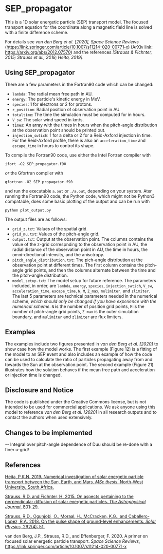 # SEP_propagator

This is a 1D solar energetic particle (SEP) transport model. The focused transport equation for the coordinate along a magnetic field line is solved with a finite difference scheme.

For details see *van den Berg et al. [2020], Space Science Reviews* (https://link.springer.com/article/10.1007/s11214-020-00771-x) (ArXiv link: https://arxiv.org/abs/2012.07570) and the references *[Strauss & Fichnter, 2015; Strauss et al., 2018; Heita, 2019]*.

## Using SEP_propagator

There are a few parameters in the Fortran90 code which can be changed:
- `lambda`: The radial mean free path in AU.
- `energy`: The particle's kinetic energy in MeV.
- `species`: 1 for electrons or 2 for protons.  
- `r_position`: Radial position of observation point in AU.
- `totaltime`: The time the simulation must be computed for in hours.
- `V_sw`: The solar wind speed in km/s.
- `times`: An array with the times in hours when the pitch-angle distribution at the observation point should be printed out.
- `injection_swtich`: 1 for a delta or 2 for a Reid-Axford injection in time. For the Reid-Axford profile, there is also an `acceleration_time` and `escape_time` in hours to control its shape.

To compile the Fortran90 code, use either the Intel Fortran compiler with
```
ifort -O2 SEP_propagator.f90
```
*or* the Gfortran compiler with
```
gfortran -O2 SEP_propagator.f90
```
and run the executable `a.out` or `./a.out`, depending on your system. Ater running the Fortran90 code, the Python code, which might not be Python3 compatable, does some basic plotting of the output and can be run with
```
python plot_output.py 
```

The output files are as follows:
- `grid_z.txt`: Values of the spatial grid.
- `grid_mu.txt`: Values of the pitch-angle grid.
- `output.txt`: Output at the observation point. The columns contains the value of the z-grid correspnding to the observation point in AU, the radial distance of the observation point in AU, the time in hours, the omni-directional intensity, and the anisotropy.
- `pitch_angle_distribution.txt`: The pich-angle distribution at the observation point at different times. The first column contains the pitch-angle grid points, and then the columns alternate between the time and the pitch-angle distribution.
- `model_setup.txt`: The model setup for future reference. The parameters included, in order, are `lambda`, `energy`, `species`, `injection_swtich`, `V_sw`, `acceleration_time`, `escape_time`, `N`, `M`, `Z_max`, `mulimiter`, and `zlimiter`. The last 5 parameters are technical parameters needed in the numerical scheme, *which should only be changed if you have experience with the numerical scheme*. `N` is the number of position grid points, `M` is the number of pitch-angle grid points, `Z_max` is the outer simulation boundary, and `mulimiter` and `zlimiter` are flux limiters.

## Examples

The examples include two figures presented in *van den Berg et al. [2020]* to show case how the model works. The first example (Figure 12) is a fitting of the model to an SEP event and also includes an example of how the code can be used to calculate the ratio of particles propagating away from and towards the Sun at the observation point. The second example (Figure 21) illustrates how the solution behaves if the mean free path and acceleration or injection time is changed.

## Disclosure and Notice

The  code  is published under the Creative Commons license, but is not intended to be used for commercial applications. We ask anyone using this model to reference *van den Berg et al. [2020]* in all research outputs and to contact the authors when used extensively.

## Changes to be implemented

-- Integral over pitch-angle dependence of Duu should be re-done with a finer u-grid!

## References

[Heita, P.K.N. 2019. Numerical investigation of solar energetic particle transport between the Sun, Earth, and Mars. *MSc thesis*. North-West University, South Africa.](https://dspace.nwu.ac.za/handle/10394/33865)

[Strauss, R.D. and Fichnter, H. 2015. On aspects pertaining to the perpendicular diffusion of solar energetic particles. *The Astrophysical Journal*, 801: 29.](https://ui.adsabs.harvard.edu/abs/2015ApJ...801...29S/abstract)

[Strauss, R.D., Ogunjobi, O., Moraal, H., McCracken, K.G., and Caballero-Lopez, R.A. 2018. On the pulse shape of ground-level enhancements. *Solar Physics*, 292(4): 51.](https://ui.adsabs.harvard.edu/abs/2017SoPh..292...51S/abstract)

van den Berg, J.P., Strauss, R.D., and Effenberger, F. 2020. A primer on focused solar energetic particle transport. *Space Science Reviews*, https://link.springer.com/article/10.1007/s11214-020-00771-x
